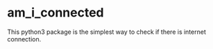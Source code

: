# am_i_connected
This python3 package is the simplest way to check if there is internet connection.
